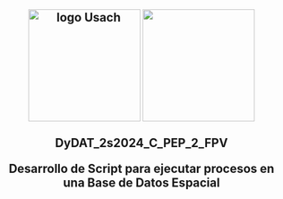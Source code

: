 <h2 align="center">
  <img width="200" src="https://upload.wikimedia.org/wikipedia/commons/d/d9/Usach_P1.png" alt="logo Usach" > <img width= "200" src ="https://www.digea.usach.cl/digea/site/artic/20230110/imag/foto_0000000620230110165150/LOGO_DIGEA_MAIN_01.png">
<p> DyDAT_2s2024_C_PEP_2_FPV
<p>Desarrollo de Script para ejecutar procesos en una Base de Datos Espacial
